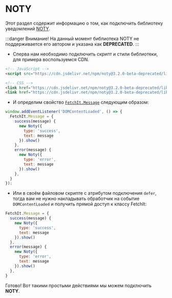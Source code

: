 # NOTY

Этот раздел содержит информацию о том, как подключить библиотеку уведомлений [NOTY](https://ned.im/noty/).

:::danger Внимание!
На данный момент библиотека NOTY не поддерживается его автором и указана как **DEPRECATED**.
:::

- Сперва нам необходимо подключить скрипт и стили библиотеки, для примера воспользуемся CDN.

```html
<!-- JavaScript -->
<script src="https://cdn.jsdelivr.net/npm/noty@3.2.0-beta-deprecated/lib/noty.min.js" defer></script>

<!-- CSS -->
<link href="https://cdn.jsdelivr.net/npm/noty@3.2.0-beta-deprecated/lib/noty.min.css" rel="stylesheet">
<link href="https://cdn.jsdelivr.net/npm/noty@3.2.0-beta-deprecated/lib/themes/mint.min.css" rel="stylesheet">
```

- И определим свойство [`FetchIt.Message`](/guide/frontend/class#fetchit-message-object) следующим образом:

```js
window.addEventListener('DOMContentLoaded', () => {
  FetchIt.Message = {
    success(message) {
      new Noty({
        type: 'success',
        text: message
      }).show()
    },
    error(message) {
      new Noty({
        type: 'error',
        text: message
      }).show()
    },
  }
});
```

- Или в своём файловом скрипте с атрибутом подключения `defer`, тогда вам не нужно накладывать обработчик на событие `DOMContentLoaded` и получить прямой доступ к классу FetchIt:

```js
FetchIt.Message = {
  success(message) {
    new Noty({
      type: 'success',
      text: message
    }).show()
  },
  error(message) {
    new Noty({
      type: 'error',
      text: message
    }).show()
  },
}
```

Готово! Вот такими простыми действиями мы можем подключить **NOTY**.
